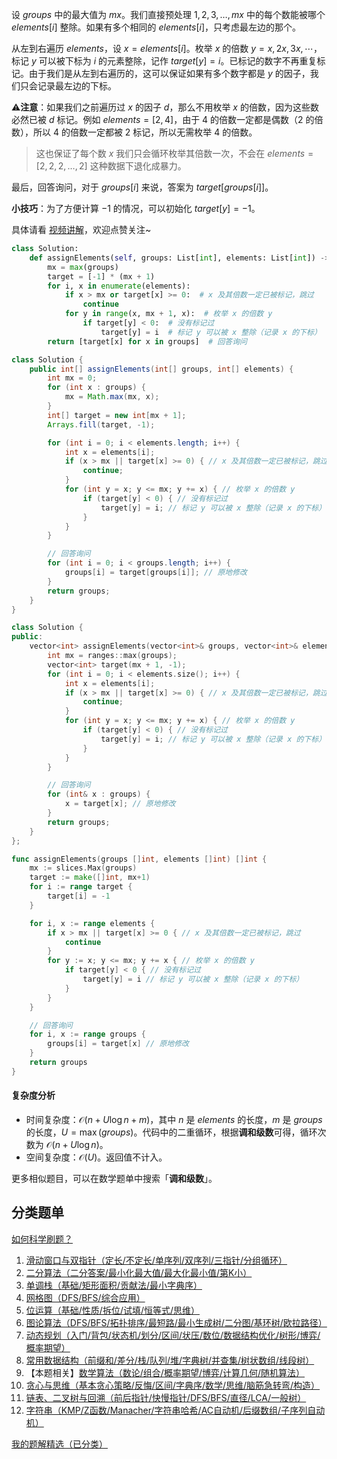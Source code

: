 设 $\textit{groups}$ 中的最大值为 $\textit{mx}$。我们直接预处理 $1,2,3,\ldots,\textit{mx}$ 中的每个数能被哪个 $\textit{elements}[i]$ 整除。如果有多个相同的 $\textit{elements}[i]$，只考虑最左边的那个。

从左到右遍历 $\textit{elements}$，设 $x=\textit{elements}[i]$。枚举 $x$ 的倍数 $y=x,2x,3x,\cdots$，标记 $y$ 可以被下标为 $i$ 的元素整除，记作 $\textit{target}[y]=i$。已标记的数字不再重复标记。由于我们是从左到右遍历的，这可以保证如果有多个数字都是 $y$ 的因子，我们只会记录最左边的下标。

⚠**注意**：如果我们之前遍历过 $x$ 的因子 $d$，那么不用枚举 $x$ 的倍数，因为这些数必然已被 $d$ 标记。例如 $\textit{elements}=[2,4]$，由于 $4$ 的倍数一定都是偶数（$2$ 的倍数），所以 $4$ 的倍数一定都被 $2$ 标记，所以无需枚举 $4$ 的倍数。

> 这也保证了每个数 $x$ 我们只会循环枚举其倍数一次，不会在 $\textit{elements}=[2,2,2,\ldots,2]$ 这种数据下退化成暴力。

最后，回答询问，对于 $\textit{groups}[i]$ 来说，答案为 $\textit{target}[\textit{groups}[i]]$。

**小技巧**：为了方便计算 $-1$ 的情况，可以初始化 $\textit{target}[y]=-1$。

具体请看 [视频讲解](https://www.bilibili.com/video/BV1ekN2ebEHx/?t=14m19s)，欢迎点赞关注~

```py [sol-Python3]
class Solution:
    def assignElements(self, groups: List[int], elements: List[int]) -> List[int]:
        mx = max(groups)
        target = [-1] * (mx + 1)
        for i, x in enumerate(elements):
            if x > mx or target[x] >= 0:  # x 及其倍数一定已被标记，跳过
                continue
            for y in range(x, mx + 1, x):  # 枚举 x 的倍数 y
                if target[y] < 0:  # 没有标记过
                    target[y] = i  # 标记 y 可以被 x 整除（记录 x 的下标）
        return [target[x] for x in groups]  # 回答询问
```

```java [sol-Java]
class Solution {
    public int[] assignElements(int[] groups, int[] elements) {
        int mx = 0;
        for (int x : groups) {
            mx = Math.max(mx, x);
        }
        int[] target = new int[mx + 1];
        Arrays.fill(target, -1);

        for (int i = 0; i < elements.length; i++) {
            int x = elements[i];
            if (x > mx || target[x] >= 0) { // x 及其倍数一定已被标记，跳过
                continue;
            }
            for (int y = x; y <= mx; y += x) { // 枚举 x 的倍数 y
                if (target[y] < 0) { // 没有标记过
                    target[y] = i; // 标记 y 可以被 x 整除（记录 x 的下标）
                }
            }
        }

        // 回答询问
        for (int i = 0; i < groups.length; i++) {
            groups[i] = target[groups[i]]; // 原地修改
        }
        return groups;
    }
}
```

```cpp [sol-C++]
class Solution {
public:
    vector<int> assignElements(vector<int>& groups, vector<int>& elements) {
        int mx = ranges::max(groups);
        vector<int> target(mx + 1, -1);
        for (int i = 0; i < elements.size(); i++) {
            int x = elements[i];
            if (x > mx || target[x] >= 0) { // x 及其倍数一定已被标记，跳过
                continue;
            }
            for (int y = x; y <= mx; y += x) { // 枚举 x 的倍数 y
                if (target[y] < 0) { // 没有标记过
                    target[y] = i; // 标记 y 可以被 x 整除（记录 x 的下标）
                }
            }
        }

        // 回答询问
        for (int& x : groups) {
            x = target[x]; // 原地修改
        }
        return groups;
    }
};
```

```go [sol-Go]
func assignElements(groups []int, elements []int) []int {
	mx := slices.Max(groups)
	target := make([]int, mx+1)
	for i := range target {
		target[i] = -1
	}

	for i, x := range elements {
		if x > mx || target[x] >= 0 { // x 及其倍数一定已被标记，跳过
			continue
		}
		for y := x; y <= mx; y += x { // 枚举 x 的倍数 y
			if target[y] < 0 { // 没有标记过
				target[y] = i // 标记 y 可以被 x 整除（记录 x 的下标）
			}
		}
	}

	// 回答询问
	for i, x := range groups {
		groups[i] = target[x] // 原地修改
	}
	return groups
}
```

#### 复杂度分析

- 时间复杂度：$\mathcal{O}(n + U\log n + m)$，其中 $n$ 是 $\textit{elements}$ 的长度，$m$ 是 $\textit{groups}$ 的长度，$U=\max(\textit{groups})$。代码中的二重循环，根据**调和级数**可得，循环次数为 $\mathcal{O}(n + U\log n)$。
- 空间复杂度：$\mathcal{O}(U)$。返回值不计入。

更多相似题目，可以在数学题单中搜索「**调和级数**」。

## 分类题单

[如何科学刷题？](https://leetcode.cn/circle/discuss/RvFUtj/)

1. [滑动窗口与双指针（定长/不定长/单序列/双序列/三指针/分组循环）](https://leetcode.cn/circle/discuss/0viNMK/)
2. [二分算法（二分答案/最小化最大值/最大化最小值/第K小）](https://leetcode.cn/circle/discuss/SqopEo/)
3. [单调栈（基础/矩形面积/贡献法/最小字典序）](https://leetcode.cn/circle/discuss/9oZFK9/)
4. [网格图（DFS/BFS/综合应用）](https://leetcode.cn/circle/discuss/YiXPXW/)
5. [位运算（基础/性质/拆位/试填/恒等式/思维）](https://leetcode.cn/circle/discuss/dHn9Vk/)
6. [图论算法（DFS/BFS/拓扑排序/最短路/最小生成树/二分图/基环树/欧拉路径）](https://leetcode.cn/circle/discuss/01LUak/)
7. [动态规划（入门/背包/状态机/划分/区间/状压/数位/数据结构优化/树形/博弈/概率期望）](https://leetcode.cn/circle/discuss/tXLS3i/)
8. [常用数据结构（前缀和/差分/栈/队列/堆/字典树/并查集/树状数组/线段树）](https://leetcode.cn/circle/discuss/mOr1u6/)
9. 【本题相关】[数学算法（数论/组合/概率期望/博弈/计算几何/随机算法）](https://leetcode.cn/circle/discuss/IYT3ss/)
10. [贪心与思维（基本贪心策略/反悔/区间/字典序/数学/思维/脑筋急转弯/构造）](https://leetcode.cn/circle/discuss/g6KTKL/)
11. [链表、二叉树与回溯（前后指针/快慢指针/DFS/BFS/直径/LCA/一般树）](https://leetcode.cn/circle/discuss/K0n2gO/)
12. [字符串（KMP/Z函数/Manacher/字符串哈希/AC自动机/后缀数组/子序列自动机）](https://leetcode.cn/circle/discuss/SJFwQI/)

[我的题解精选（已分类）](https://github.com/EndlessCheng/codeforces-go/blob/master/leetcode/SOLUTIONS.md)
